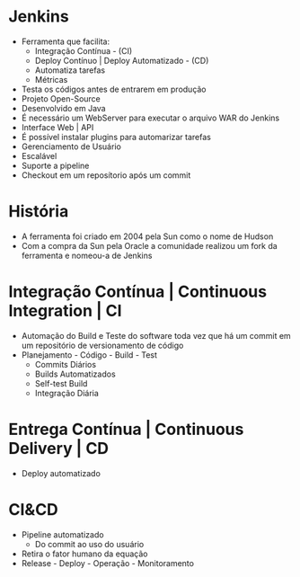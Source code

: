 # Jenkins
- Ferramenta que facilita:
    - Integração Contínua  - (CI)
    - Deploy Contínuo | Deploy Automatizado - (CD)
    - Automatiza tarefas
    - Métricas
- Testa os códigos antes de entrarem em produção
- Projeto Open-Source
- Desenvolvido em Java
- É necessário um WebServer para executar o arquivo WAR do Jenkins
- Interface Web | API
- É possível instalar plugins para automarizar tarefas
- Gerenciamento de Usuário
- Escalável
- Suporte a pipeline
- Checkout em um reposítorio após um commit 

# História
- A ferramenta foi criado em 2004 pela Sun como o nome de Hudson
- Com a compra da Sun pela Oracle a comunidade realizou um fork da ferramenta e nomeou-a de Jenkins

# Integração Contínua | Continuous  Integration | CI
- Automação do Build e Teste do software toda vez que há um commit em um repositório de versionamento de código
- Planejamento - Código - Build - Test
    - Commits Diários
    - Builds Automatizados
    - Self-test Build
    - Integração Diária 


# Entrega Contínua | Continuous Delivery | CD
- Deploy automatizado

# CI&CD
- Pipeline automatizado
    - Do commit ao uso do usuário
- Retira o fator humano da equação 
- Release - Deploy - Operação - Monitoramento